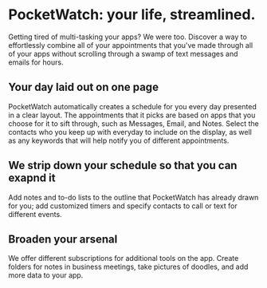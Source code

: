 # PocketWatch: your life, streamlined.

Getting tired of multi-tasking your apps? We were too. Discover a way to effortlessly combine all of your appointments that you've made through all of your apps without scrolling through a swamp of text messages and emails for hours. 

## Your day laid out on one page
PocketWatch automatically creates a schedule for you every day presented in a clear layout. The appointments that it picks are based on 
apps that you choose for it to sift through, such as Messages, Email, and Notes. Select the contacts who you keep up with everyday to 
include on the display, as well as any keywords that will help notify you of different appointments.

## We strip down your schedule so that you can exapnd it
Add notes and to-do lists to the outline that PocketWatch has already drawn for you; add customized timers and specify contacts to call or text for different events.

## Broaden your arsenal
We offer different subscriptions for additional tools on the app. Create folders for notes in business meetings, take pictures of doodles, and add more data to your app. 
